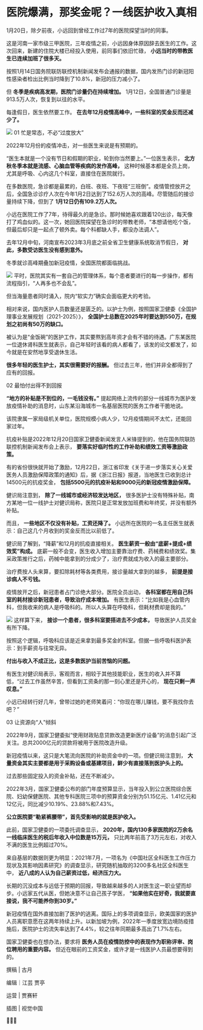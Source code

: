 # 医院爆满，那奖金呢？一线医护收入真相

1月20日，除夕前夜，小远回到曾经工作过7年的医院探望当时的同事。

这是河南一家市级三甲医院，三年疫情之前，小远因身体原因辞去医生的工作。这次回来，新建的住院大楼已经投入使用，前同事们依旧忙碌，
**小远当时的带教医生已连续加班了很多天。**

按照1月14日国务院联防联控机制新闻发布会通报的数据，国内发热门诊的新冠阳性感染者检出比例当时降到了10.8%，新冠的压力减小了。

但 **冬季是疾病高发期，医院门诊量仍在持续增加。** 1月12日，全国普通门诊量是913.5万人次，恢复到以往的水平。

每逢假日，医生依然要工作。 **在去年12月疫情高峰中，一些科室的奖金反而还减少了。**

![](https://inews.gtimg.com/newsapp_bt/0/15625765887/1000)
01 忙是常态，不必“过度放大”

2022年12月份的疫情冲击，对一些医生来说是有预期的。

“医生本就是一个没有节日和假期的职业，轮到你当然要上。”一位医生表示， **北方秋冬季本就是流感、心脑血管等疾病的发作高峰，**
这种时候基本都是全员上岗，尤其是呼吸、心内这几个科室，直接住在医院就行。

在多数医院，急诊都是最累的，白班、夜班、下夜班“三班倒”。疫情管控放开之后，全国急诊诊疗人次在今年1月2日达到了152.6万人次的高峰。尽管随后的接诊量持续下降，但到了
**1月12日仍有109.2万人次。**

小远在医院工作了7年，待得最久的是急诊。那时候她喜欢跟着120出诊，每天像打了鸡血似的。这一次，她回医院探望在急诊时的带教老师，“本想请他吃个饭，但最后却只是一起点了顿外卖。每个科都缺人手，都没办法调人”。

去年12月中旬，河南宣布2023年3月底之前全省卫生健康系统取消节假日， **对此，多数受访医生没有感到意外。**

冬季就诊高峰期叠加新冠疫情，全国医院都面临挑战。

![](https://inews.gtimg.com/newsapp_bt/0/15625765864/1000)
平时，医院其实有一套自己的管理体系，每个患者要进行的每一步操作，都有流程指引，“人再多也不会乱”。

但当海量患者同时涌入，院内“软实力”确实会面临更大的考验。

相对来说，国内医护人员数量还是匮乏的。以护士为例，按照国家卫健委《全国护理事业发展规划（2021-2025）》，
**全国护士总数在2025年时要达到550万，在规划之初尚有50万的缺口。**

被认为是“金饭碗”的医护工作，其实要熬到高年资才会有不错的待遇。广东某医院一位退休肾科医生就表示，自己年轻时该看的病人都看了，该发的论文都发了，如今就是在安然地享受退休生活。

**很多年轻的医生护士，其实很需要好的报酬。** 但过去三年，他们并非全都得到了应有的回报。

02 最怕付出得不到回报

**“地方的补贴是不到位的，一毛钱没有。”** 提起网络上流传的部分一线城市为医护发放疫情补助的消息时，山东某沿海城市一名基层医院的医务工作者干脆地说。

该院隶属一家局级机关单位，医院规模小病人少，12月疫情期间不太忙，还能回家过年。

抗疫补贴是2022年12月20日国家卫健委新闻发言人米锋提到的，他在国务院联防联控机制新闻发布会上表示，
**要落实好临时性的工作补助和绩效工资等激励政策。**

有的省份很快就开始了激励，12月22日，浙江省印发《关于进一步落实关心关爱医务人员激励保障政策的通知》后，据《浙江日报》报道，当地医生已收到总计14500元的抗疫奖金，
**包括5500元的抗疫补贴和9000元的新冠疫情激励保障。**

健识局注意到， **除了一线城市或经济较发达地区，**
很多医护士没有特殊补贴，南方某地一位一线护士对健识局称，医院只是正常发放加班费和年终奖，并没有额外补贴。

而且， **一些地区不仅没有补贴，工资还降了。** 小远所在医院的一名主任医生就表示：自己这几个月收到的奖金反而比以前低了。

健识局了解到，“降薪”和12月的抗疫直接相关。 **医生薪资一般由“底薪+提成+绩效奖”构成。**
底薪一般不会变，医生收入增加主要靠治疗费、药械费和绩效奖。集采政策推行之后，药械中能拿到的分成少了，治疗费就成为收入的最主要部分。

治疗费按人头来算，要扣除耗材等各类费用，接诊量越大拿到的越多， **前提是接诊病人不亏钱。**

疫情放开之后，新冠患者占门诊绝大部分。医院全员出动， **各科室都在用自己科室的耗材接诊新冠患者，导致治疗成本增加。**
有医生表示：“比如我是心血管内科，但我收来的病人是呼吸科的。所以人头算在呼吸科，但耗材费却是我的。”

![](https://inews.gtimg.com/newsapp_bt/0/15625765868/1000)
这样算下来， **接诊一个患者，很多科室要搭进去不少成本，** 导致医护人员奖金有所下降。

按照这个逻辑，呼吸科应该是近来拿到最多奖金的科室。但据一些呼吸科医护表示：到手薪资与往常无异。

**付出与收入不成正比，这是多数医护当前苦恼的问题。**

有医生对健识局表示，客观而言，相较于其他技能职业，医生的收入并不算低，“过去工作虽然辛苦，但看到工资条的那一刻心里还是开心的， **现在只剩一声叹息。”**

小远已经转行好几年，曾带过她的老师笑着问：“你现在哪儿赚钱，要不我找你去吧？”

03 让资源向“人”倾斜

2022年9月，国家卫健委拟“使用财政贴息贷款改造更新医疗设备”的消息引起广泛关注。总共2000亿元的贷款将被用于医院改造升级。

新冠疫情以来，这只是大笔流向医院的补助资金中的一项。但健识局注意到， **大量资金其实主要都是用于采购设备或基建项目，鲜少有直接落到医护头上的。**

过去那些固定投入的资金补贴，还在不断减少。

2022年3月，国家卫健委公布的部门年度预算显示，当年投入到公立医院综合医院、妇幼保健医院、其他专科医院三项中的预算资金分别为51.15亿元、1.41亿元和12亿元，同比减少10.19%、23.88%和7.43%。

**公立医院要“勒紧裤腰带”，首先受影响的就是医护收入。**

此前，国家卫健委的一项委托调查显示， **2020年，国内130多家医院的2万余名一线临床医生的税后年收入中位数是15万元，**
只比两年前高了3万元左右，对收入不满的医生比例超过70%。

来自基层的数据则更为明显：2021年7月，一项名为《中国社区全科医生工作压力现状及其影响因素研究》的调查显示，研究随机抽取的3200多名社区全科医生中，
**近八成的人认为自己薪资过低，经济压力大。**

长期的沉没成本与远低于预期的回报，导致越来越多的人对医生这一职业望而却步。小远家五代从医，但她决意不让自己孩子学医，
**“如果他实在好奇，我就要直接说，我不可能养你到30岁。”**

新冠疫情在国外直接加剧了医护的逃离。国际上的多项调查显示，欧美国家的医护人员离职意愿在这两年持续上升。以新加坡为例，2022年一季度放宽边境防疫措施后，医院护士的流失率达到了4.4%，较之往年同期最多高出了1.7%左右。

国家卫健委也在想办法，要求将 **医务人员在疫情防控中的表现作为职称评审、岗位聘用的重要内容。** 但近在眼前的工资奖金，或许才是一线医护人员最想要得到的。

撰稿 | 古月

编辑｜江芸 贾亭

运营 | 贾赛轩

插图 | 视觉中国



